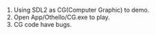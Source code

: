 1. Using SDL2 as CG(Computer Graphic) to demo.
2. Open App/Othello/CG.exe to play.
3. CG code have bugs.
